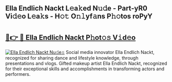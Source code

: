 ## Ella Endlich Nackt L𝚎a𝚔ed N𝚞𝚍e - Part-yR0 Vi𝚍𝚎o L𝚎a𝚔s - H𝚘𝚝 O𝚗𝚕yf𝚊ns P𝚑𝚘tos roPyY

# <h2><a href="http://kf1t0g.oniu.top/?m=Ella+Endlich+Nackt">🔗👉 🔴 Ella Endlich Nackt P𝚑ot𝚘𝚜 V𝚒d𝚎o</a></h2>

[![Ella Endlich Nackt Nu𝚍e𝚜](https://i.imgur.com/0qMVB7G.gif)](http://kf1t0g.oniu.top/?m=Ella+Endlich+Nackt)
Social media innovator Ella Endlich Nackt, recognized for sharing dance and lifestyle knowledge, through presentations and vlogs. Gifted makeup artist Ella Endlich Nackt, recognized for their exceptional skills and accomplishments in transforming actors and performers.  
